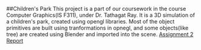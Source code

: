 ##Children's Park
This project is a part of our coursework in the course Computer Graphics(IS F311), under Dr. Tathagat Ray. It is a 3D simulation of a children's park, created using opengl libraries. Most of the object primitives are built using tranformations in opnegl, and some objects(like tree) are created using Blender and imported into the scene.
[Assignment 2 Report](html/)
